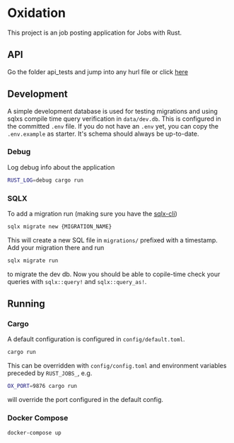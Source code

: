 # Oxidation

This project is an job posting application for Jobs with Rust.

## API

Go the folder api_tests and jump into any hurl file or click [here](https://github.com/rust-basel/oxidation/tree/main/api_tests)

## Development
A simple development database is used for testing migrations and using sqlxs compile time query 
verification in `data/dev.db`. This is configured in the committed `.env` file. If you do not have an `.env` yet, you can
copy the `.env.example` as starter.
It's schema should always be up-to-date.

### Debug

Log debug info about the application

```sh
RUST_LOG=debug cargo run
```

### SQLX

To add a migration run (making sure you have the [sqlx-cli](https://lib.rs/crates/sqlx-cli))
```sh
sqlx migrate new {MIGRATION_NAME}
```
This will create a new SQL file in `migrations/` prefixed with a timestamp. Add your migration there
and run 
```sh
sqlx migrate run
```
to migrate the dev db. Now you should be able to copile-time check your queries with `sqlx::query!` 
and `sqlx::query_as!`.

## Running

### Cargo

A default configuration is configured in `config/default.toml`. 
```sh
cargo run
```

This can be overridden with `config/config.toml` and environment variables preceded by `RUST_JOBS_`, e.g.

```sh
OX_PORT=9876 cargo run
```

will override the port configured in the default config.

### Docker Compose

```sh
docker-compose up
```
